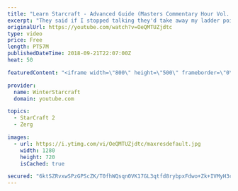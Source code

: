 ```yaml
---
title: "Learn Starcraft - Advanced Guide (Masters Commentary Hour Vol. 1)"
excerpt: "They said if I stopped talking they'd take away my ladder points. Next one I upload will have more terran/toss blame RNGesus."
originalUrl: https://youtube.com/watch?v=OeQMTUZjdtc
type: video
price: Free
length: PT57M
publishedDateTime: 2018-09-21T22:07:00Z
heat: 50

featuredContent: "<iframe width=\"800\" height=\"500\" frameborder=\"0\" src=\"https://www.youtube.com/embed/OeQMTUZjdtc\" allow=\"accelerometer; autoplay; encrypted-media; gyroscope; picture-in-picture\" allowfullscreen></iframe>"

provider:
  name: WinterStarcraft
  domain: youtube.com

topics:
  - StarCraft 2
  - Zerg

images:
  - url: https://i.ytimg.com/vi/OeQMTUZjdtc/maxresdefault.jpg
    width: 1280
    height: 720
    isCached: true

secured: "6ktSZRvxwSPzGPScZK/T0fhWQsqn0VK17GL3qtfd8rybpxFdwo+Zk+IVMyH3cMpWyNxlEB55KQuFkhyrvLkFfXhVmOWkeYEHK67YH8hk0eAgVE0vr2d/ud/7T8Xy0cvAg1iasXChb72APz+zGz2NMI4z8MXr0Hu9YbEUYNRp6fh6RwvjGguHu+wcdcNE6iw8FHikAZeRg+pXN0EgN8iZjQAqO9Fe8k482ICYEz0WtV+31VB5I1P7NoX+t/jeASvwvvYp/8oU0nGTpFX6cstbe//qs9qbplG1YFvWQcAl5WgMblSyC4BSdqx0jMEW6IlSxYyGw9Diw1y9cTRw5k/oOOUOTGvCLxUsTL3vXMft7E2KB4r/bEFgsmGtlTafLQB2qXVTQ1Xmf338JCCdikV1P3HQD0q2XOeZdOUAHSBCRr4=;ARyQ4vJ/H7qvnzShyz7RwQ=="
---
```


